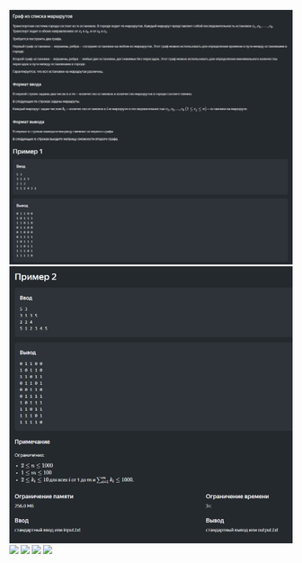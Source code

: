 ![](media/SolutionA_1.PNG)
![](media/SolutionA_2.PNG)
![](media/SolutionA_3.PNG)
![](media/SolutionB_1.PNG)
![](media/SolutionB_2.PNG)
![](media/SolutionB_3.PNG)